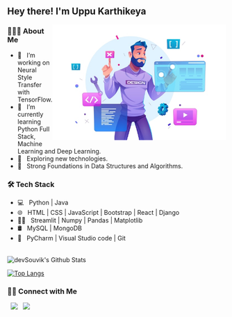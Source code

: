 <h2> Hey there! I'm Uppu Karthikeya </h2>
<img align="right" alt="IMG" src="./img/banner.jpg" width="400"/>
<h3> 👨🏻‍💻 About Me </h3>

- 🔭 &nbsp; I’m working on Neural Style Transfer with TensorFlow.
- 🌱 &nbsp; I’m currently learning Python Full Stack, Machine Learning and Deep Learning.
- 🤔 &nbsp; Exploring new technologies.
- :robot: &nbsp; Strong Foundations in Data Structures and Algorithms.
 

<h3>🛠 Tech Stack</h3>

- 💻 &nbsp; Python | Java  
- 🌐 &nbsp; HTML | CSS | JavaScript | Bootstrap | React | Django
- :man_technologist: &nbsp; Streamlit | Numpy | Pandas | Matplotlib
- 🛢 &nbsp; MySQL | MongoDB 
- 🔧 &nbsp; PyCharm | Visual Studio code | Git


<br>

<img align="center" src="https://github-readme-stats.vercel.app/api?username=Karthikeya0612&include_all_commits=true&count_private=true&show_icons=true&line_height=20&title_color=7A7ADB&icon_color=2234AE&text_color=D3D3D3&bg_color=0,000000,130F40" alt="devSouvik's Github Stats">

</br>

[![Top Langs](https://github-readme-stats.vercel.app/api/top-langs/?username=devSouvik&layout=compact&text_color=daf7dc&bg_color=151515)](https://github.com/devSouvik/github-readme-stats)


<h3> 🤝🏻 Connect with Me </h3>

<p align="left">
&nbsp; <a href="https://www.linkedin.com/in/karthikeya0612/" target="_blank" rel="noopener noreferrer"><img src="https://img.icons8.com/plasticine/100/000000/linkedin.png" width="50" /></a>
&nbsp; <a href="mailto:uppukarthikeya2002@gmail.com" target="_blank" rel="noopener noreferrer"><img src="https://img.icons8.com/plasticine/100/000000/gmail.png"  width="50" /></a>
</p>
